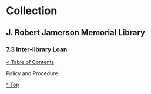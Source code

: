 [0]: ../README.md
[7.3]: inter-library-loan.md

# Collection
## J. Robert Jamerson Memorial Library
### 7.3 Inter-library Loan
[< Table of Contents][0]

Policy and Procedure.

[^ Top][7.3]
